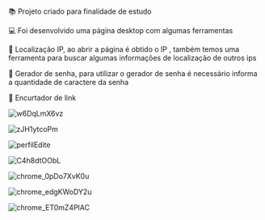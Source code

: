 :books: Projeto criado para finalidade de estudo

:computer: Foi desenvolvido uma página desktop com algumas ferramentas

:wrench: Localização IP, ao abrir a página é obtido o IP , também temos uma ferramenta para buscar algumas informações de localização de outros ips

:hammer: Gerador de senha, para utilizar o gerador de senha é necessário informa a quantidade de caractere da senha

:wrench: Encurtador de link

![w6DqLmX6vz](https://user-images.githubusercontent.com/80698066/167450885-6d815d3a-e6d9-4194-b831-87f4453047f0.png)

![zJH1ytcoPm](https://user-images.githubusercontent.com/80698066/167450448-6ac7b561-5168-4b6c-a0f2-16a4b7377228.png)

![perfilEdite](https://user-images.githubusercontent.com/80698066/167450464-b63629b9-60f1-48bd-b21b-1e4bfe6e4700.png)

![C4h8dtOObL](https://user-images.githubusercontent.com/80698066/167451084-869634f2-e0b4-487c-9d9f-9bbe2a522c7c.png)

![chrome_0pDo7XvK0u](https://user-images.githubusercontent.com/80698066/167450520-697e8be3-bb1b-4c35-8325-a3284ddaa52f.png)

![chrome_edgKWoDY2u](https://user-images.githubusercontent.com/80698066/167450530-d9a0285c-4df7-4520-8613-999092732b1c.png)

![chrome_ET0mZ4PlAC](https://user-images.githubusercontent.com/80698066/167450534-8d1177e8-54b4-4e28-b778-40fede6b2b6a.png)
